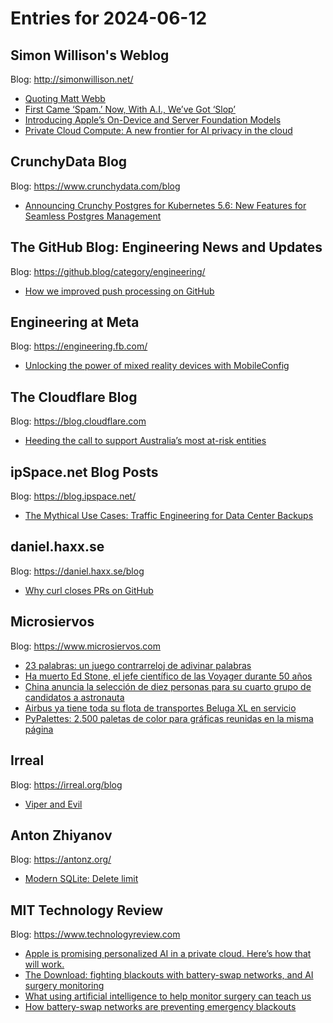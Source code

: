 # Entries for 2024-06-12
## Simon Willison's Weblog 
Blog: http://simonwillison.net/ 

- [Quoting Matt Webb](https://simonwillison.net/2024/Jun/11/matt-webb/#atom-everything)
- [First Came ‘Spam.’ Now, With A.I., We’ve Got ‘Slop’](https://simonwillison.net/2024/Jun/11/nytimes-slop/#atom-everything)
- [Introducing Apple’s On-Device and Server Foundation Models](https://simonwillison.net/2024/Jun/11/apples-on-device-and-server-foundation-models/#atom-everything)
- [Private Cloud Compute: A new frontier for AI privacy in the cloud](https://simonwillison.net/2024/Jun/11/private-cloud-compute/#atom-everything)
## CrunchyData Blog 
Blog: https://www.crunchydata.com/blog 

- [ Announcing Crunchy Postgres for Kubernetes 5.6: New Features for Seamless Postgres Management ](https://www.crunchydata.com/blog/announcing-crunchy-postgres-for-kubernetes-5-6-new-features-for-seamless-postgres-management)
## The GitHub Blog: Engineering News and Updates 
Blog: https://github.blog/category/engineering/ 

- [How we improved push processing on GitHub](https://github.blog/2024-06-11-how-we-improved-push-processing-on-github/)
## Engineering at Meta 
Blog: https://engineering.fb.com/ 

- [Unlocking the power of mixed reality devices with MobileConfig](https://engineering.fb.com/2024/06/11/core-infra/mobileconfig-meta-mixed-reality-mr/)
##  The Cloudflare Blog  
Blog: https://blog.cloudflare.com 

- [Heeding the call to support Australia’s most at-risk entities](https://blog.cloudflare.com/heeding-the-call-to-support-australias-most-at-risk-entities)
## ipSpace.net Blog Posts 
Blog: https://blog.ipspace.net/ 

- [The Mythical Use Cases: Traffic Engineering for Data Center Backups](https://blog.ipspace.net/2024/06/mythical-use-cases.html?utm_source=atom_feed)
## daniel.haxx.se 
Blog: https://daniel.haxx.se/blog 

- [Why curl closes PRs on GitHub](https://daniel.haxx.se/blog/2024/06/11/why-curl-closes-prs-on-github/)
## Microsiervos 
Blog: https://www.microsiervos.com 

- [23 palabras: un juego contrarreloj de adivinar palabras](https://www.microsiervos.com/archivo/juegos-y-diversion/23-palabras-juego.html)
- [Ha muerto Ed Stone, el jefe científico de las Voyager durante 50 años](https://www.microsiervos.com/archivo/ciencia/muerto-ed-stone-cientifico-jefe-voyager-50-anos.html)
- [China anuncia la selección de diez personas para su cuarto grupo de candidatos a astronauta](https://www.microsiervos.com/archivo/espacio/china-diez-personas-cuarto-grupo-astronautas.html)
- [Airbus ya tiene toda su flota de transportes Beluga XL en servicio](https://www.microsiervos.com/archivo/aerotrastorno/airbus-toda-flota-beluga-xl-en-servicio.html)
- [PyPalettes: 2.500 paletas de color para gráficas reunidas en la misma página](https://www.microsiervos.com/archivo/arte-y-diseno/pypalettes-2500-paletas-color-graficas-.html)
## Irreal 
Blog: https://irreal.org/blog 

- [Viper and Evil](https://irreal.org/blog/?p=12235)
## Anton Zhiyanov 
Blog: https://antonz.org/ 

- [Modern SQLite: Delete limit](https://antonz.org/sqlite-delete-limit/)
## MIT Technology Review 
Blog: https://www.technologyreview.com 

- [Apple is promising personalized AI in a private cloud. Here’s how that will work.](https://www.technologyreview.com/2024/06/11/1093577/apple-is-promising-personalized-ai-in-a-private-cloud-heres-how-that-will-work/)
- [The Download: fighting blackouts with battery-swap networks, and AI surgery monitoring](https://www.technologyreview.com/2024/06/11/1093489/the-download-fighting-blackouts-with-battery-swap-networks-and-ai-surgery-monitoring/)
- [What using artificial intelligence to help monitor surgery can teach us](https://www.technologyreview.com/2024/06/11/1093484/what-using-artificial-intelligence-to-help-monitor-surgery-can-teach-us/)
- [How battery-swap networks are preventing emergency blackouts](https://www.technologyreview.com/2024/06/11/1093465/battery-swap-gogoro-taiwan-earthquake/)